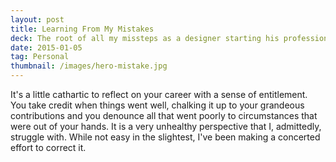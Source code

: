 ```yaml
---
layout: post
title: Learning From My Mistakes
deck: The root of all my missteps as a designer starting his professional career is an unfortunate combination of immaturity, impatience, and a lack of confidence&mdash;traits I'd imagine most young professionals, admittedly, face time-to-time.
date: 2015-01-05
tag: Personal
thumbnail: /images/hero-mistake.jpg
---
```


It's a little cathartic to reflect on your career with a sense of entitlement. You take credit when things went well, chalking it up to your grandeous contributions and you denounce all that went poorly to circumstances that were out of your hands. It is a very unhealthy perspective that I, admittedly, struggle with. While not easy in the slightest, I've been making a concerted effort to correct it.

